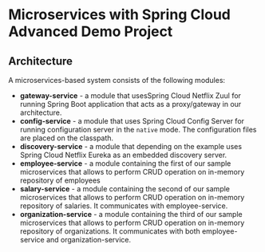 # Microservices with Spring Cloud Advanced Demo Project

## Architecture

A microservices-based system consists of the following modules:
- **gateway-service** - a module that usesSpring Cloud Netflix Zuul for running Spring Boot application that acts as a proxy/gateway in our architecture.
- **config-service** - a module that uses Spring Cloud Config Server for running configuration server in the `native` mode. The configuration files are placed on the classpath.
- **discovery-service** - a module that depending on the example uses Spring Cloud Netflix Eureka  as an embedded discovery server.
- **employee-service** - a module containing the first of our sample microservices that allows to perform CRUD operation on in-memory repository of employees
- **salary-service** - a module containing the second of our sample microservices that allows to perform CRUD operation on in-memory repository of salaries. It communicates with employee-service. 
- **organization-service** - a module containing the third of our sample microservices that allows to perform CRUD operation on in-memory repository of organizations. It communicates with both employee-service and organization-service.

